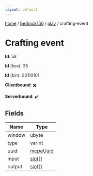 ```yaml
---
layout: default
---
```


[home](/)  /  [bedrock150](/protocol/bedrock150)  /  [play](/protocol/bedrock150/play)  /  crafting-event

# Crafting event

**Id**: 53

**Id** (hex): 35

**Id** (bin): 00110101

**Clientbound**: ✖️

**Serverbound**: ✔️

## Fields

Name | Type
---|---
window | ubyte
type | varint
uuid | [mcpeUuid](/protocol/bedrock150/types/mcpe-uuid)
input | [slot](/protocol/bedrock150/types/slot)[]
output | [slot](/protocol/bedrock150/types/slot)[]
